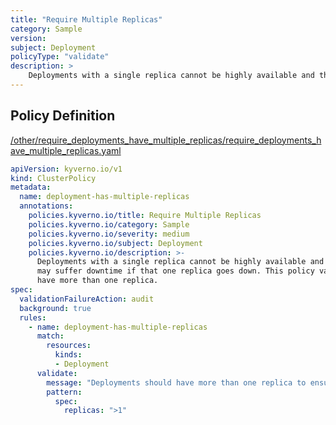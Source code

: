 ```yaml
---
title: "Require Multiple Replicas"
category: Sample
version: 
subject: Deployment
policyType: "validate"
description: >
    Deployments with a single replica cannot be highly available and thus the application may suffer downtime if that one replica goes down. This policy validates that Deployments have more than one replica.
---
```


## Policy Definition
<a href="https://github.com/kyverno/policies/raw/release-1.6//other/require_deployments_have_multiple_replicas/require_deployments_have_multiple_replicas.yaml" target="-blank">/other/require_deployments_have_multiple_replicas/require_deployments_have_multiple_replicas.yaml</a>

```yaml
apiVersion: kyverno.io/v1
kind: ClusterPolicy
metadata:
  name: deployment-has-multiple-replicas
  annotations:
    policies.kyverno.io/title: Require Multiple Replicas
    policies.kyverno.io/category: Sample
    policies.kyverno.io/severity: medium
    policies.kyverno.io/subject: Deployment
    policies.kyverno.io/description: >-
      Deployments with a single replica cannot be highly available and thus the application
      may suffer downtime if that one replica goes down. This policy validates that Deployments
      have more than one replica.
spec:
  validationFailureAction: audit
  background: true
  rules:
    - name: deployment-has-multiple-replicas
      match:
        resources:
          kinds:
          - Deployment
      validate:
        message: "Deployments should have more than one replica to ensure availability."
        pattern:
          spec:
            replicas: ">1"
```

